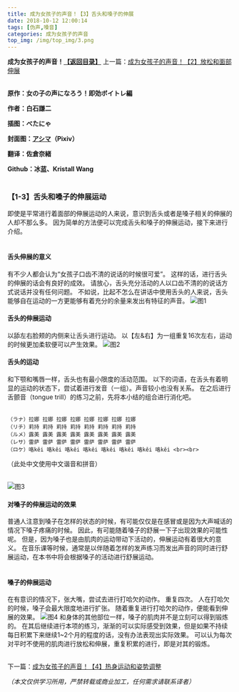 ```yaml
---
title: 成为女孩子的声音！【3】舌头和嗓子的伸展
date: 2018-10-12 12:00:14
tags: [伪声,嗓音]
categories: 成为女孩子的声音
top_img: /img/top_img/3.png
---
```

**成为女孩子的声音！[【返回目录】](https://github.com/Kristall-WangShiwei/Transgender-lost-years/tree/master/0005translating/weisheng/nv-zi-sheng)**
上一篇：[成为女孩子的声音！【2】放松和面部伸展](https://github.com/Kristall-WangShiwei/Transgender-lost-years/blob/master/0005translating/weisheng/nv-zi-sheng/02.md)<br><br>

**原作：女の子の声になろう！即効ボイトレ編**

**作者：白石謙二**   

**插图：べたにゃ**   

**封面图：[アシマ](https://www.pixiv.net/member.php?id=2642047)（Pixiv）**

**翻译：佐倉奈緒**   

**Github：冰蓝、Kristall Wang** <br><br>

### 【1-3】舌头和嗓子的伸展运动
即使是平常进行着面部的伸展运动的人来说，意识到舌头或者是嗓子相关的伸展的人却不那么多。
因为简单的方法便可以完成舌头和嗓子的伸展运动，接下来进行介绍。 <br><br>

#### 舌头伸展的意义
有不少人都会认为“女孩子口齿不清的说话的时候很可爱”。
这样的话，进行舌头的伸展的话会有良好的成效。
请放心，舌头充分活动的人以口齿不清的的说话方式说话并没有任何问题。
不如说，比起不怎么在讲话中使用舌头的人来说，舌头能够自在运动的一方更能够有着充分的余量来发出有特征的声音。
![图1](/img/3/1.png)
#### 舌头的伸展运动
以舔左右脸颊的内侧来让舌头进行运动。
以【左&右】为一组重复16次左右，运动的时候更加柔软便可以产生效果。
![图2](/img/3/2.png)
#### 舌头的运动
和下颚和嘴唇一样，舌头也有最小限度的活动范围。
以下的词语，在舌头有着明显的运动的状态下，尝试着进行发音（一组）。声音较小也没有关系。
在之后进行舌颤音（tongue trill）的练习之前，先将本小结的组合进行消化吧。 <br><br>

    （ラナ）拉娜 拉娜 拉娜 拉娜 拉娜 拉娜 拉娜 拉娜
    （リチ）莉持 莉持 莉持 莉持 莉持 莉持 莉持 莉持
    （ルメ）露美 露美 露美 露美 露美 露美 露美 露美
    （レサ）雷萨 雷萨 雷萨 雷萨 雷萨 雷萨 雷萨 雷萨
    （ロケ）咯kěi 咯kěi 咯kěi 咯kěi 咯kěi 咯kěi 咯kěi 咯kěi <br><br>

（此处中文使用中文谐音和拼音） <br><br>

![图3](/img/3/3.png)

#### 对嗓子的伸展运动的效果
普通人注意到嗓子在怎样的状态的时候，有可能仅仅是在感冒或是因为大声喊话的情况下嗓子疼痛的时候。
因此，有可能随着嗓子的舒展一下子出现效果的可能性呢。
但是，因为嗓子也是由肌肉的运动带动下活动的，伸展运动有着很大的意义。
在音乐课等时候，通常是以伴随着怎样的发声练习而发出声音的同时进行舒展运动，在本书中将会根据嗓子的活动进行舒展运动。 <br><br>

#### 嗓子的伸展运动
在有意识的情况下，张大嘴，尝试去进行打哈欠的动作。
重复四次。
人在打哈欠的时候，嗓子会最大限度地进行扩张。
随着重复进行打哈欠的动作，便能看到伸展的效果。
![图4](/img/3/4.png)
和身体的其他部位一样，嗓子的肌肉并不是立刻可以得到锻炼的。
在其后继续进行本项的练习，渐渐的可以实际感受到效果，但是如果不持续每日积累下来继续1~2个月的程度的话，没有办法表现出实际效果。
可以认为每次对平时不使用的肌肉进行放松和伸展，重复积累的进行，即是对其的锻炼。 <br><br>

下一篇：[成为女孩子的声音！【4】热身运动和姿势调整](https://github.com/Kristall-WangShiwei/Transgender-lost-years/blob/master/0005translating/weisheng/nv-zi-sheng/04.md)

*（本文仅供学习所用，严禁转载或商业加工，任何需求请联系译者）*
